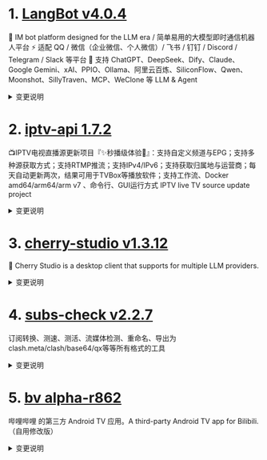 
# 1. [LangBot v4.0.4](https://github.com/RockChinQ/LangBot/releases/tag/v4.0.4)  
🤩 IM bot platform designed for the LLM era / 简单易用的大模型即时通信机器人平台 ⚡️ 适配 QQ / 微信（企业微信、个人微信）/ 飞书 / 钉钉 / Discord / Telegram / Slack 等平台 🧩 支持 ChatGPT、DeepSeek、Dify、Claude、Google Gemini、xAI、PPIO、Ollama、阿里云百炼、SiliconFlow、Qwen、Moonshot、SillyTraven、MCP、WeClone 等 LLM & Agent
<details>
<summary>变更说明</summary>

## What's Changed
* fix: lru bug in t2i   
* Bugfix  
* feat: event log of bots  

## New Contributors
*  made their first contribution in 

**Full Changelog**:   

</details>

# 2. [iptv-api 1.7.2](https://github.com/Guovin/iptv-api/releases/tag/1.7.2)  
📺IPTV电视直播源更新项目『✨秒播级体验🚀』：支持自定义频道与EPG；支持多种源获取方式；支持RTMP推流；支持IPv4/IPv6；支持获取归属地与运营商；每天自动更新两次，结果可用于TVBox等播放软件；支持工作流、Docker amd64/arm64/arm v7 、命令行、GUI运行方式 IPTV live TV source update project
<details>
<summary>变更说明</summary>

### 2025/5/26

### 🚀 新功能 ###

---

- 新增支持设置`定时更新间隔`，`命令行` `GUI` `Docker`均可实现定时间隔更新，可通过配置`update_interval`设置执行更新任务时间的间隔，默认`12小时`，不作用于工作流，工作流依旧每日`6点与18点`执行更新

### 🌟 优化 ###

---

- 更新频道别名数据，欢迎提供更多别名，参见：💖 

### 🐛 修复 ###

---

- 修复公网推流`APP_HOST`配置应用（）
- 修复部分场景下未开启测速获取结果未保存问题（）
- 修复频道缓存结果`解冻`失败
- 修复部分设备无法打开`GUI`界面

### 🗑️ 移除 ###

---

- 移除Docker`UPDATE_CRON`环境变量，请使用`config/config.ini`文件中`update_interval`参数控制更新时间间隔

<details>
  <summary>English</summary>

### 🚀 New Features ###

---

- Added support for setting `scheduled update interval`. Both `CLI`, `GUI`, and `Docker` now support scheduled interval
  updates. You can set the interval for executing update tasks via the `update_interval` configuration. The default is
  `12 hours`. This does not apply to workflows, which still update daily at
  `6:00 and 18:00`.

### 🌟 Optimization ###

---

- Updated channel alias data. Contributions for more aliases are welcome. See:
  💖 

### 🐛 Bug Fixes ###

---

- Fixed the application of the public streaming APP_HOST configuration 
- Fixed the issue where results were not saved when speed test was not enabled in some scenarios 
- Fixed failure to "unfreeze" channel cache results
- Fixed some devices unable to open the `GUI` interface

### 🗑️ Removal ###

---

- Removed Docker `UPDATE_CRON` environment variable. Please use the `update_interval` parameter in the
  `config/config.ini` file to control the update interval.

</details>  

</details>

# 3. [cherry-studio v1.3.12](https://github.com/CherryHQ/cherry-studio/releases/tag/v1.3.12)  
🍒 Cherry Studio is a desktop client that supports for multiple LLM providers.
<details>
<summary>变更说明</summary>

## What's Changed
* fix: floating-sidebar header sticky  
* chore: add dependabot  
* fix: improve multi-select functionality in Messages and SelectionBox  
* feat: add disable MCP server functionality and update translations  
* fix: handle optional usage properties in AnthropicProvider  
* fix: ensure args are an array in AddMcpServerModal and MCPService com…  
* fix: update dimensions handling in KnowledgeBaseParams  
* fix: MessageMenubar copy uses latest content  
* refactor(CodeTool): use hook for codeblock tools rather than context  
* fix：修复DMXAPI文字生成画bug  
* feat: enhance citation handling in message export functionality  
* fix: enhance ExportService to support nested bold and italic formatting  
* fix: enhance web search recognization in AI providers  
* fix: escape special characters in search pattern for improved filtering  
* feat: throttle updateTranslationBlock dispatch for improved performance  
* Fix Chinese input issue in AddProviderPopup  
* chore: remove postinstall script from package.json  
* feat: improve header styling in CustomCollapse component  
* fix: return value from appUpdater.checkForUpdates in IPC handler  
* fix: update popup content to improve user interaction in MessageGroup  
* fix: 修复Nutstore设置中的自动同步状态和错误消息内容  
* chore: update electron configuration and add debug script  
* Feat: Supports sorting of textarea function buttons by dragging  

## New Contributors
*  made their first contribution in 

**Full Changelog**:   

</details>

# 4. [subs-check v2.2.7](https://github.com/beck-8/subs-check/releases/tag/v2.2.7)  
订阅转换、测速、测活、流媒体检测、重命名、导出为clash.meta/clash/base64/qx等等所有格式的工具
<details>
<summary>变更说明</summary>

## Changelog
* f199e54724ae9942e825336a896b59d6745c2c66 fix: fix authMiddleware error
* 4e968af73f4130c11445ac571b4313c67f0f2769 op: update config.example.yaml
* fcfc49a761856df166a999776f98b6bb8ccc99c6 update sub-store to 2.19.54

  

</details>

# 5. [bv alpha-r862](https://github.com/ldm0206/bv/releases/tag/alpha-r862)  
哔哩哔哩 的第三方 Android TV 应用。A third-party Android TV app for Bilibili. （自用修改版）
<details>
<summary>变更说明</summary>

- Merge branch 'develop' of  into develop (a19daf7)
- 修复部分 h.265 视频无法播放 (a96a220)  

</details>

